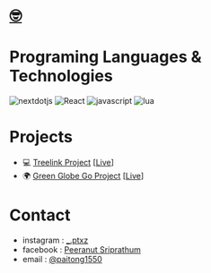 <h1><a href="https://nxdus.github.io/link-tree-project/" target="_blank" title="hi, i'm Paitong">🤓</a></h1>

# Programing Languages & Technologies
![nextdotjs](https://img.shields.io/badge/nextjs-000000?style=for-the-badge&logo=nextdotjs&logoColor=white)
![React](https://img.shields.io/badge/reactjs-61DAFB?style=for-the-badge&logo=react&logoColor=black) 
![javascript](https://img.shields.io/badge/javascript-F7DF1E?style=for-the-badge&logo=javascript&logoColor=black)
![lua](https://img.shields.io/badge/lua-2C2D72?style=for-the-badge&logo=lua&logoColor=white)

# Projects
- 💻 [Treelink Project](https://github.com/Nxdus/link-tree-project) \[[Live](https://nxdus.github.io/link-tree-project/)\]
- 🌍 [Green Globe Go Project](https://github.com/Nxdus/GreenGlobeGo) \[[Live](https://green-globe-go.vercel.app/)\]

# Contact
- instagram : [_.ptxz](https://www.instagram.com/_.ptxz/)
- facebook : [Peeranut Sriprathum](https://fb.me/peeranutSriprathumZ/)
- email : [@paitong1550](mailto:paitong1550@gmail.com)
